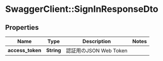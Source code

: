 # SwaggerClient::SignInResponseDto

## Properties
Name | Type | Description | Notes
------------ | ------------- | ------------- | -------------
**access_token** | **String** | 認証用のJSON Web Token | 

